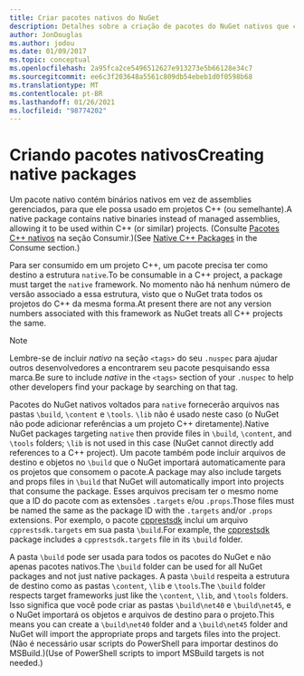 ```yaml
---
title: Criar pacotes nativos do NuGet
description: Detalhes sobre a criação de pacotes do NuGet nativos que contém código C++ em vez do código gerenciado, para uso em projetos C++.
author: JonDouglas
ms.author: jodou
ms.date: 01/09/2017
ms.topic: conceptual
ms.openlocfilehash: 2a95fca2ce5496512627e913273e5b66128e34c7
ms.sourcegitcommit: ee6c3f203648a5561c809db54ebeb1d0f0598b68
ms.translationtype: MT
ms.contentlocale: pt-BR
ms.lasthandoff: 01/26/2021
ms.locfileid: "98774202"
---
```

# <a name="creating-native-packages"></a><span data-ttu-id="750fb-103">Criando pacotes nativos</span><span class="sxs-lookup"><span data-stu-id="750fb-103">Creating native packages</span></span>

<span data-ttu-id="750fb-104">Um pacote nativo contém binários nativos em vez de assemblies gerenciados, para que ele possa usado em projetos C++ (ou semelhante).</span><span class="sxs-lookup"><span data-stu-id="750fb-104">A native package contains native binaries instead of managed assemblies, allowing it to be used within C++ (or similar) projects.</span></span> <span data-ttu-id="750fb-105">(Consulte [Pacotes C++ nativos](../consume-packages/finding-and-choosing-packages.md#native-c-packages) na seção Consumir.)</span><span class="sxs-lookup"><span data-stu-id="750fb-105">(See [Native C++ Packages](../consume-packages/finding-and-choosing-packages.md#native-c-packages) in the Consume section.)</span></span>

<span data-ttu-id="750fb-106">Para ser consumido em um projeto C++, um pacote precisa ter como destino a estrutura `native`.</span><span class="sxs-lookup"><span data-stu-id="750fb-106">To be consumable in a C++ project, a package must target the `native` framework.</span></span> <span data-ttu-id="750fb-107">No momento não há nenhum número de versão associado a essa estrutura, visto que o NuGet trata todos os projetos do C++ da mesma forma.</span><span class="sxs-lookup"><span data-stu-id="750fb-107">At present there are not any version numbers associated with this framework as NuGet treats all C++ projects the same.</span></span>

> [!Note]
> <span data-ttu-id="750fb-108">Lembre-se de incluir *nativo* na seção `<tags>` do seu `.nuspec` para ajudar outros desenvolvedores a encontrarem seu pacote pesquisando essa marca.</span><span class="sxs-lookup"><span data-stu-id="750fb-108">Be sure to include *native* in the `<tags>` section of your `.nuspec` to help other developers find your package by searching on that tag.</span></span>

<span data-ttu-id="750fb-109">Pacotes do NuGet nativos voltados para `native` fornecerão arquivos nas pastas `\build`, `\content` e `\tools`. `\lib` não é usado neste caso (o NuGet não pode adicionar referências a um projeto C++ diretamente).</span><span class="sxs-lookup"><span data-stu-id="750fb-109">Native NuGet packages targeting `native` then provide files in `\build`, `\content`, and `\tools` folders; `\lib` is not used in this case (NuGet cannot directly add references to a C++ project).</span></span> <span data-ttu-id="750fb-110">Um pacote também pode incluir arquivos de destino e objetos no `\build` que o NuGet importará automaticamente para os projetos que consomem o pacote.</span><span class="sxs-lookup"><span data-stu-id="750fb-110">A package may also include targets and props files in `\build` that NuGet will automatically import into projects that consume the package.</span></span> <span data-ttu-id="750fb-111">Esses arquivos precisam ter o mesmo nome que a ID do pacote com as extensões `.targets` e/ou `.props`.</span><span class="sxs-lookup"><span data-stu-id="750fb-111">Those files must be named the same as the package ID with the `.targets` and/or `.props` extensions.</span></span> <span data-ttu-id="750fb-112">Por exemplo, o pacote [cpprestsdk](https://nuget.org/packages/cpprestsdk/) inclui um arquivo `cpprestsdk.targets` em sua pasta `\build`.</span><span class="sxs-lookup"><span data-stu-id="750fb-112">For example, the [cpprestsdk](https://nuget.org/packages/cpprestsdk/) package includes a `cpprestsdk.targets` file in its `\build` folder.</span></span>

<span data-ttu-id="750fb-113">A pasta `\build` pode ser usada para todos os pacotes do NuGet e não apenas pacotes nativos.</span><span class="sxs-lookup"><span data-stu-id="750fb-113">The `\build` folder can be used for all NuGet packages and not just native packages.</span></span> <span data-ttu-id="750fb-114">A pasta `\build` respeita a estrutura de destino como as pastas `\content`, `\lib` e `\tools`.</span><span class="sxs-lookup"><span data-stu-id="750fb-114">The `\build` folder respects target frameworks just like the `\content`, `\lib`, and `\tools` folders.</span></span> <span data-ttu-id="750fb-115">Isso significa que você pode criar as pastas `\build\net40` e `\build\net45`, e o NuGet importará os objetos e arquivos de destino para o projeto.</span><span class="sxs-lookup"><span data-stu-id="750fb-115">This means you can create a `\build\net40` folder and a `\build\net45` folder and NuGet will import the appropriate props and targets files into the project.</span></span> <span data-ttu-id="750fb-116">(Não é necessário usar scripts do PowerShell para importar destinos do MSBuild.)</span><span class="sxs-lookup"><span data-stu-id="750fb-116">(Use of PowerShell scripts to import MSBuild targets is not needed.)</span></span>
